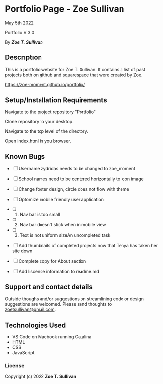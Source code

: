 # Portfolio Page - Zoe Sullivan

May 5th 2022

Portfolio V 3.0

By _**Zoe T. Sullivan**_

## Description

This is a portfolio website for Zoe T. Sullivan. It contains a list of past projects both on github and squarespace that were created by Zoe. 

<https://zoe-moment.github.io/portfolio/>

## Setup/Installation Requirements

Navigate to the project repository "Portfolio"

Clone repository to your desktop.

Navigate to the top level of the directory.

Open index.html in you browser.


## Known Bugs

- [ ] Username zydridas needs to be changed to zoe_moment
- [ ] School names need to be centered horizontally to icon image
- [ ] Change footer design, circle does not flow with theme
- [ ] Optomize mobile friendly user application 
- [ ] 1. Nav bar is too small
- [ ] 2. Nav bar doesn't stick when in mobile view
- [ ] 3. Text is not uniform sizeAn uncompleted task
- [ ] Add thumbnails of completed projects now that Tehya has taken her site down
- [ ] Complete copy for About section
- [ ] Add liscence information to readme.md


## Support and contact details

Outside thoughs and/or suggestions on streamlining code or design suggestions are welcomed.
Please send thoughts to zoetsullivan@gmail.com.

## Technologies Used

* VS Code on Macbook running Catalina
* HTML
* CSS
* JavaScript

### License

Copyright (c) 2022 **Zoe T. Sullivan**
